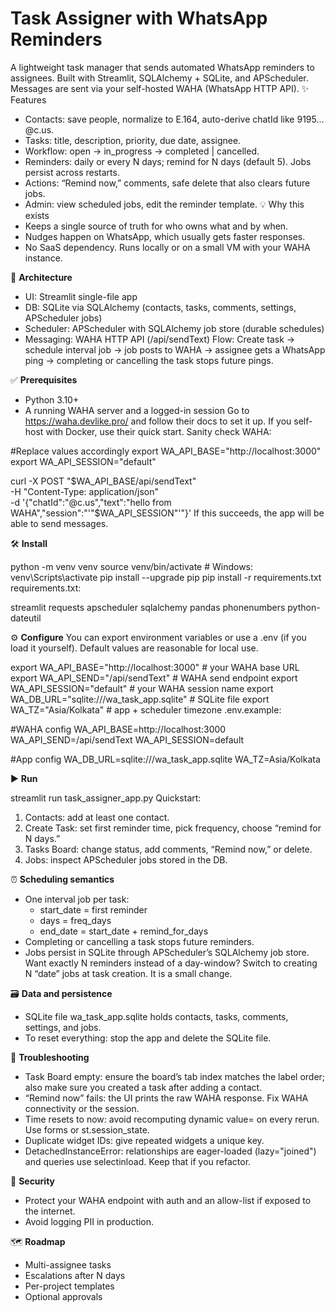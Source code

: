# Task Assigner with WhatsApp Reminders
A lightweight task manager that sends automated WhatsApp reminders to assignees. Built with Streamlit, SQLAlchemy + SQLite, and APScheduler. Messages are sent via your self-hosted WAHA (WhatsApp HTTP API).
✨ Features
* Contacts: save people, normalize to E.164, auto-derive chatId like 9195…@c.us.
* Tasks: title, description, priority, due date, assignee.
* Workflow: open → in_progress → completed | cancelled.
* Reminders: daily or every N days; remind for N days (default 5). Jobs persist across restarts.
* Actions: “Remind now,” comments, safe delete that also clears future jobs.
* Admin: view scheduled jobs, edit the reminder template.
💡 Why this exists
* Keeps a single source of truth for who owns what and by when.
* Nudges happen on WhatsApp, which usually gets faster responses.
* No SaaS dependency. Runs locally or on a small VM with your WAHA instance.

🧩 **Architecture**
* UI: Streamlit single-file app
* DB: SQLite via SQLAlchemy (contacts, tasks, comments, settings, APScheduler jobs)
* Scheduler: APScheduler with SQLAlchemy job store (durable schedules)
* Messaging: WAHA HTTP API (/api/sendText)
Flow: Create task → schedule interval job → job posts to WAHA → assignee gets a WhatsApp ping → completing or cancelling the task stops future pings.

✅ **Prerequisites**
* Python 3.10+
* A running WAHA server and a logged-in session Go to https://waha.devlike.pro/ and follow their docs to set it up. If you self-host with Docker, use their quick start.
Sanity check WAHA:

#Replace values accordingly
export WA_API_BASE="http://localhost:3000"
export WA_API_SESSION="default"

curl -X POST "$WA_API_BASE/api/sendText" \
  -H "Content-Type: application/json" \
  -d '{"chatId":"<E164digits>@c.us","text":"hello from WAHA","session":"'"$WA_API_SESSION"'"}'
If this succeeds, the app will be able to send messages.

🛠️ **Install**

python -m venv venv
source venv/bin/activate           # Windows: venv\Scripts\activate
pip install --upgrade pip
pip install -r requirements.txt
requirements.txt:

streamlit
requests
apscheduler
sqlalchemy
pandas
phonenumbers
python-dateutil

⚙️ **Configure**
You can export environment variables or use a .env (if you load it yourself). Default values are reasonable for local use.

export WA_API_BASE="http://localhost:3000"       # your WAHA base URL
export WA_API_SEND="/api/sendText"               # WAHA send endpoint
export WA_API_SESSION="default"                  # your WAHA session name
export WA_DB_URL="sqlite:///wa_task_app.sqlite"  # SQLite file
export WA_TZ="Asia/Kolkata"                      # app + scheduler timezone
.env.example:

#WAHA config
WA_API_BASE=http://localhost:3000
WA_API_SEND=/api/sendText
WA_API_SESSION=default

#App config
WA_DB_URL=sqlite:///wa_task_app.sqlite
WA_TZ=Asia/Kolkata

▶️ **Run**

streamlit run task_assigner_app.py
Quickstart:
1. Contacts: add at least one contact.
2. Create Task: set first reminder time, pick frequency, choose “remind for N days.”
3. Tasks Board: change status, add comments, “Remind now,” or delete.
4. Jobs: inspect APScheduler jobs stored in the DB.

⏰ **Scheduling semantics**
* One interval job per task:
    * start_date = first reminder
    * days = freq_days
    * end_date = start_date + remind_for_days
* Completing or cancelling a task stops future reminders.
* Jobs persist in SQLite through APScheduler’s SQLAlchemy job store.
Want exactly N reminders instead of a day-window? Switch to creating N “date” jobs at task creation. It is a small change.

🗃️ **Data and persistence**
* SQLite file wa_task_app.sqlite holds contacts, tasks, comments, settings, and jobs.
* To reset everything: stop the app and delete the SQLite file.

🧪 **Troubleshooting**
* Task Board empty: ensure the board’s tab index matches the label order; also make sure you created a task after adding a contact.
* “Remind now” fails: the UI prints the raw WAHA response. Fix WAHA connectivity or the session.
* Time resets to now: avoid recomputing dynamic value= on every rerun. Use forms or st.session_state.
* Duplicate widget IDs: give repeated widgets a unique key.
* DetachedInstanceError: relationships are eager-loaded (lazy="joined") and queries use selectinload. Keep that if you refactor.

🔐 **Security**
* Protect your WAHA endpoint with auth and an allow-list if exposed to the internet.
* Avoid logging PII in production.

🗺️ **Roadmap**
* Multi-assignee tasks
* Escalations after N days
* Per-project templates
* Optional approvals
